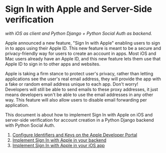 # Sign In with Apple and Server-Side verification
_with iOS as client and Python Django + Python Social Auth as backend._

Apple announced a new feature, "Sign In with Apple" enabling users to sign in to apps using their Apple ID. This new feature is meant to be a secure and privacy-friendly way for users to create an account in apps. Most iOS and Mac users already have an Apple ID, and this new feature lets them use that Apple ID to sign in to other apps and websites.

Apple is taking a firm stance to protect user's privacy, rather than letting applications see the user's real email address, they will provide the app with a fake or random email address unique to each app. Don't worry! Developers will still be able to send emails to these proxy addresses, it just means developers won't be able to use the email addresses in any other way. This feature will also allow users to disable email forwarding per application.

This document is about how to implement Sign In with Apple on iOS and server-side verification for account creation in a Python Django backend with Python Social Auth.

1. [Configure Identifiers and Keys on the Apple Developer Portal](identifiers-and-keys.md)
2. [Implement Sign In with Apple in your backend](backend.md)
3. [Implement Sign In with Apple in your iOS app](iOS.md)

